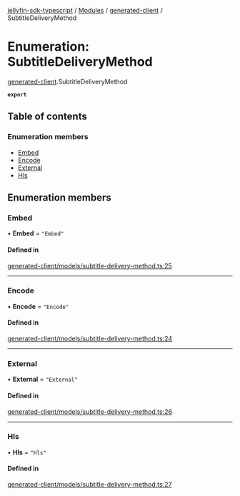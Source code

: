 [jellyfin-sdk-typescript](../README.md) / [Modules](../modules.md) / [generated-client](../modules/generated_client.md) / SubtitleDeliveryMethod

# Enumeration: SubtitleDeliveryMethod

[generated-client](../modules/generated_client.md).SubtitleDeliveryMethod

**`export`**

## Table of contents

### Enumeration members

- [Embed](generated_client.SubtitleDeliveryMethod.md#embed)
- [Encode](generated_client.SubtitleDeliveryMethod.md#encode)
- [External](generated_client.SubtitleDeliveryMethod.md#external)
- [Hls](generated_client.SubtitleDeliveryMethod.md#hls)

## Enumeration members

### Embed

• **Embed** = `"Embed"`

#### Defined in

[generated-client/models/subtitle-delivery-method.ts:25](https://github.com/thornbill/jellyfin-sdk-typescript/blob/350a9a5/src/generated-client/models/subtitle-delivery-method.ts#L25)

___

### Encode

• **Encode** = `"Encode"`

#### Defined in

[generated-client/models/subtitle-delivery-method.ts:24](https://github.com/thornbill/jellyfin-sdk-typescript/blob/350a9a5/src/generated-client/models/subtitle-delivery-method.ts#L24)

___

### External

• **External** = `"External"`

#### Defined in

[generated-client/models/subtitle-delivery-method.ts:26](https://github.com/thornbill/jellyfin-sdk-typescript/blob/350a9a5/src/generated-client/models/subtitle-delivery-method.ts#L26)

___

### Hls

• **Hls** = `"Hls"`

#### Defined in

[generated-client/models/subtitle-delivery-method.ts:27](https://github.com/thornbill/jellyfin-sdk-typescript/blob/350a9a5/src/generated-client/models/subtitle-delivery-method.ts#L27)
